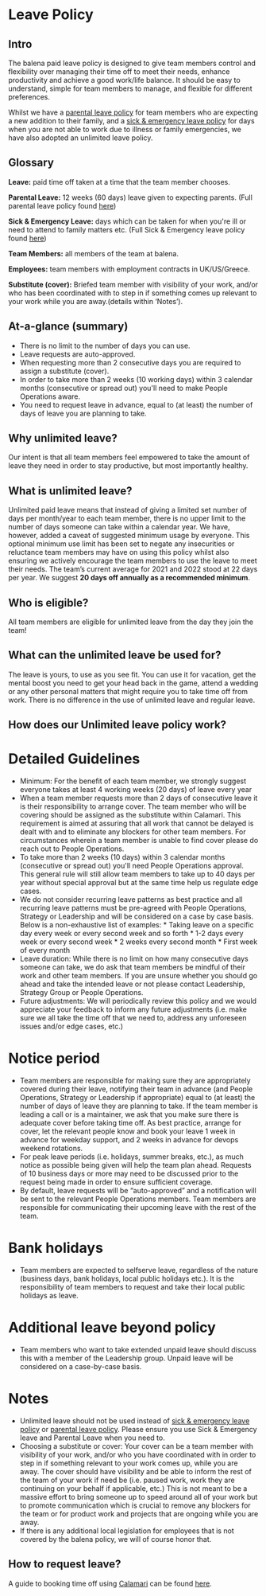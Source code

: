 # Leave Policy

## Intro 
The balena paid leave policy is designed to give team members control and flexibility over managing their time off to meet their needs, enhance productivity and achieve a good work/life balance. It should be easy to understand, simple for team members to manage, and flexible for different preferences.
 
Whilst we have a [parental leave policy](../policies/parental-leave-policy.md) for team members who are expecting a new addition to their family, and a [sick & emergency leave policy](../policies/sick-and-emergency-leave-policy.md) for days when you are not able to work due to illness or family emergencies, we have also adopted an unlimited leave policy. 

## Glossary
**Leave:** paid time off taken at a time that the team member chooses.

**Parental Leave:** 12 weeks (60 days) leave given to expecting parents. (Full parental leave policy found [here](https://github.com/balena-io/balena-io/wiki/Parental-Leave-Policy))

**Sick & Emergency Leave:** days which can be taken for when you're ill or need to attend to family matters etc. (Full Sick & Emergency leave policy found [here](https://github.com/balena-io/balena-io/wiki/Sick-&-Emergency-Leave-Policy))

**Team Members:** all members of the team at balena.

**Employees:** team members with employment contracts in UK/US/Greece.

**Substitute (cover):** Briefed team member with visibility of your work, and/or who has been coordinated with to step in if something comes up relevant to your work while you are away.(details within ‘Notes’).

## At-a-glance (summary)
* There is no limit to the number of days you can use.
* Leave requests are auto-approved.
* When requesting more than 2 consecutive days you are required to assign a substitute (cover).
* In order to take more than 2 weeks (10 working days) within 3 calendar months (consecutive or spread out) you'll need to make People Operations aware.
* You need to request leave in advance, equal to (at least) the number of days of leave you are planning to take.

## Why unlimited leave?
Our intent is that all team members feel empowered to take the amount of leave they need in order to stay productive, but most importantly healthy.

## What is unlimited leave?
Unlimited paid leave means that instead of giving a limited set number of days per month/year to each team member, there is no upper limit to the number of days someone can take within a calendar year.
We have, however,  added a caveat of suggested minimum usage by everyone. This optional minimum use limit has been set to negate any insecurities or reluctance team members may have on using this policy whilst also ensuring we actively encourage the team members to use the leave to meet their needs. The team’s current average for 2021 and 2022 stood at 22 days per year.
We suggest **20 days off annually as a recommended minimum**.


## Who is eligible?
All team members are eligible for unlimited leave from the day they join the team!

## What can the unlimited leave be used for?
The leave is yours, to use as you see fit. You can use it for vacation, get the mental boost you need to get your head back in the game, attend a wedding or any other personal matters that might require you to take time off from work. There is no difference in the use of unlimited leave and regular leave. 

## How does our Unlimited leave policy work?
# Detailed Guidelines
* Minimum: For the benefit of each team member, we strongly suggest everyone takes at least 4 working weeks (20 days) of leave every year
* When a team member requests more than 2 days of consecutive leave it is their responsibility to arrange cover. The team member who will be covering should be assigned as the substitute within Calamari. This requirement is aimed at assuring that all work that cannot be delayed is dealt with and to eliminate any blockers for other team members. For circumstances wherein a team member is unable to find cover please do reach out to People Operations. 
* To take more than 2 weeks (10 days) within 3 calendar months (consecutive or spread out) you'll need People Operations approval. This general rule will still allow team members to take up to 40 days per year without special approval but at the same time help us regulate edge cases.
* We do not consider recurring leave patterns as best practice and all recurring leave patterns must be pre-agreed with People Operations, Strategy or Leadership and will be considered on a case by case basis. Below is a non-exhaustive list of examples: 
       * Taking leave on a specific day every week or every second week and so forth
       * 1-2 days every week or every second week 
       * 2 weeks every second month
       * First week of every month
* Leave duration: While there is no limit on how many consecutive days someone can take, we do ask that team members be mindful of their work and other team members.  If you are unsure whether you should go ahead and take the intended leave or not please contact Leadership, Strategy Group or People Operations.
* Future adjustments: We will periodically review this policy and we would appreciate your feedback to inform any future adjustments (i.e. make sure we all take the time off that we need to, address any unforeseen issues and/or edge cases, etc.)

# Notice period
* Team members are responsible for making sure they are appropriately covered during their leave, notifying their team in advance (and People Operations, Strategy or Leadership if appropriate) equal to (at least) the number of days of leave they are planning to take. If the team member is leading a call or is a maintainer, we ask that you make sure there is adequate cover before taking time off. As best practice, arrange for cover, let the relevant people know and book your leave 1 week in advance for weekday support, and 2 weeks in advance for devops weekend rotations. 
* For peak leave periods (i.e. holidays, summer breaks, etc.), as much notice as possible being given will help the team plan ahead. Requests of 10 business days or more may need to be discussed prior to the request being made in order to ensure sufficient coverage.
* By default, leave requests will be “auto-approved” and a notification will be sent to the relevant People Operations members. Team members are responsible for communicating their upcoming leave with the rest of the team.

# Bank holidays
* Team members are expected to selfserve leave, regardless of the nature (business days, bank holidays, local public holidays etc.). It is the responsibility of team members to request and take their local public holidays as leave.

# Additional leave beyond policy
* Team members who want to take extended unpaid leave should discuss this with a member of the Leadership group. Unpaid leave will be considered on a case-by-case basis.

# Notes
* Unlimited leave should not be used instead of [sick & emergency leave policy](../policies/sick-and-emergency-leave-policy.md) or [parental leave policy](../policies/parental-leave-policy.md). Please ensure you use Sick & Emergency leave and Parental Leave when you need to.
* Choosing a substitute or cover: Your cover can be a team member with visibility of your work, and/or who you have coordinated with in order to step in if something relevant to your work comes up, while you are away. The cover should have visibility and be able to inform the rest of the team of your work if need be (i.e. paused work, work they are continuing on your behalf if applicable, etc.) This is not meant to be a massive effort to bring someone up to speed around all of your work but to promote communication which is crucial to remove any blockers for the team or for product work and projects that are ongoing while you are away.
* If there is any additional local legislation for employees that is not covered by the balena policy, we will of course honor that.

## How to request leave?
A guide to booking time off using [Calamari](https://balena.calamari.io/o/sign-in) can be found [here](../tooling/calamari.md).
